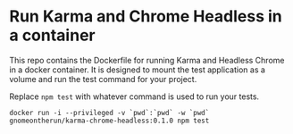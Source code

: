# Run Karma and Chrome Headless in a container

This repo contains the Dockerfile for running Karma and Headless Chrome in a docker container. It is designed to mount the test application as a volume and run the test command for your project.

Replace `npm test` with whatever command is used to run your tests.

```
docker run -i --privileged -v `pwd`:`pwd` -w `pwd` gnomeontherun/karma-chrome-headless:0.1.0 npm test
```